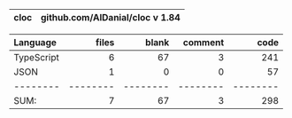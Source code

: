 cloc|github.com/AlDanial/cloc v 1.84
--- | ---

Language|files|blank|comment|code
:-------|-------:|-------:|-------:|-------:
TypeScript|6|67|3|241
JSON|1|0|0|57
--------|--------|--------|--------|--------
SUM:|7|67|3|298
